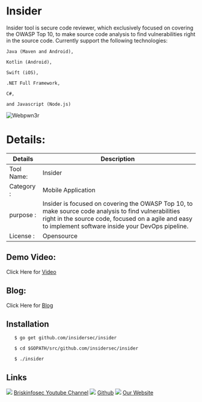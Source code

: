 Insider
============
Insider tool is secure code reviewer, which exclusively focused on covering the OWASP Top 10, to make source code analysis to find vulnerabilities right in the source code. Currently support the following technologies:

    Java (Maven and Android),

    Kotlin (Android),

    Swift (iOS),

    .NET Full Framework,

    C#,

    and Javascript (Node.js)

![Webpwn3r](https://briskinfosec.com//assets/tooloftheday/140.jpg)

Details:
============
|  Details | Description   |
| ------------ | ------------ |
|Tool Name:| Insider |
|Category :| Mobile Application|
|purpose  :| Insider is focused on covering the OWASP Top 10, to make source code analysis to find vulnerabilities right in the source code, focused on a agile and easy to implement software inside your DevOps pipeline.
|License :| Opensource

Demo Video:
-----------------
Click Here for [Video](https://www.youtube.com/watch?v=VFd-zy-c0nk "Video")

Blog: 
--------------
Click Here for [Blog](https://briskinfosec.com/tooloftheday/toolofthedaydetail/Insider "Blog")

Installation
----------------
       $ go get github.com/insidersec/insider

       $ cd $GOPATH/src/github.com/insidersec/insider
       
       $ ./insider
  
Links
----------------
![ ](https://img.icons8.com/color/15/000000/youtube-play.png) [Briskinfosec Youtube Channel](https://www.youtube.com/channel/UCcPmqqYETcO_7-6p_uUsF1w "Briskinfosec Youtube Channel")
 ![ ](https://img.icons8.com/glyph-neue/15/000000/github.png) [Github](https://github.com/briskinfosec "Github") 
![ ](https://img.icons8.com/ios/15/000000/internet--v2.png) [Our Website](https://www.briskinfosec.com/ "Our Website")
